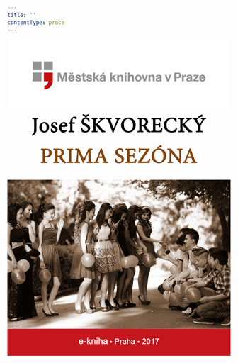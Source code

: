 ```yaml
---
title: ''
contentType: prose
---
```


<section>

![Prima sezóna](./resources/obalka.jpg)

</section>

[^1]: Spolek válečných veteránů. _Pozn. red._

[^2]: Zde odpočívá Karl von Weber, poručík c. a k. XVIII. Jízdního regimentu. Padl hrdinskou smrtí za císaře a vlast na něj nikdy nezapomene. _Pozn. red._

[^3]: Ach! Krysař z Kostelce! _Pozn. red._

[^4]: To je úplně magické. _Pozn. red._

[^5]: Ale kde má flétnu? _Pozn. red._

[^6]: Ach, to. _Pozn. red._

[^7]: S tátou. _Pozn. red._

[^8]: Táta je Rakušák. _Pozn. red._

[^9]: Sukničkáři. _Pozn. red._

[^10]: Strýček. _Pozn. red._

[^11]: U vojenského hřbitova. _Pozn. red._

[^12]: Americká filmová komedie z roku 1937. _Pozn. red._

[^13]: Je to krysař z Kostelce? _Pozn. red._

[^14]: Vy nevěříte mým kouzlům! _Pozn. red._

[^15]: Nic jiného? _Pozn. red._

[^16]: Není-liž pravda? _Pozn. red._

[^17]: Darebák. _Pozn. red_

[^18]: Omluvte mě na moment! _Pozn. red._

[^19]: Ach ten. To byl někdo jiný. _Pozn. red._

[^20]: Opravdu? A jak? _Pozn. red._

[^21]: Vy mě milujete. To je vidět. _Pozn. red._

[^22]: Teď pište. _Pozn. red._

[^23]: Stát! _Pozn. red._

[^24]: No jasně … slečna Weberová. _Pozn. red._

[^25]: Zatraceně, znovu! _Pozn. red._

[^26]: Ach tohle. To nic. _Pozn. red._

[^27]: To bych zemřela. _Pozn. red._

[^28]: Dusítko. _Pozn. red._

[^29]: Ale ne na ústa! _Pozn. red._

[^30]: Sám jste to řekl. _Pozn. red._

[^31]: … pak mě miluje absolutně. _Pozn. red._

[^32]: Jsem spojena s temnými silami… _Pozn. red._

[^33]: No tak… četli jste to? _Pozn. red._

[^34]: … pro kulturní činnost v protektorátu Čechy a Morava… _Pozn. red._

[^35]: Čtěte nahlas. _Pozn. red._

[^36]: …já nevím, ale mě se zdá, že tam žádné nejsou. _Pozn. red._

[^37]: Žádné? Říkáte žádné? _Pozn. red._

[^38]: Plněné modrými „kapry“ (v němčině Karpfen). _Pozn. red._

[^39]: Plněná ryba, Danieli, je tradiční jídlo východoevropských Židů. Velmi chutné. _Pozn. red._

[^40]: Radostí k síle – nacistická organizace KdF, jejímž cílem bylo ideologicky ovlivňovat a organizovat volný čas obyvatelstva. _Pozn. red._

[^41]: … moji čeští pánové… _Pozn. red._

[^42]: … zvrhlé umění – termín, který byl používán nacisty pro většinu moderního umění. _Pozn. red._

[^43]: … krev a půda. _Pozn. red._

[^44]: Prosím. _Pozn. red._

[^45]: Co chcete? _Pozn. red._

[^46]: Prosím… To je chyba. _Pozn. red._

[^47]: A jaká chyba to má být? _Pozn. red._

[^48]: Má tam být přehláska. _Pozn. red._

[^49]: To je poetický obraz. _Pozn. red_.

[^50]: Druh alpského tance. _Pozn. red._

[^51]: Chlapci a dívky. _Pozn. red._

[^52]: Zábavná kapela. _Pozn. red_.

[^53]: Dechovka. _Pozn. red._

[^54]: Teď je to mnohem hezčí. _Pozn. red._

[^55]: Schváleno. _Pozn. red._

[^56]: Školní písemná zkouška, kompozice (slang.) _Pozn. red._

[^57]: Náhražku hlavy. _Pozn. red._

[^58]: Ubytovávání. _Pozn. red._

[^59]: Dobový název typu výstředně se oblékající a chovající dívky. _Pozn. red._
